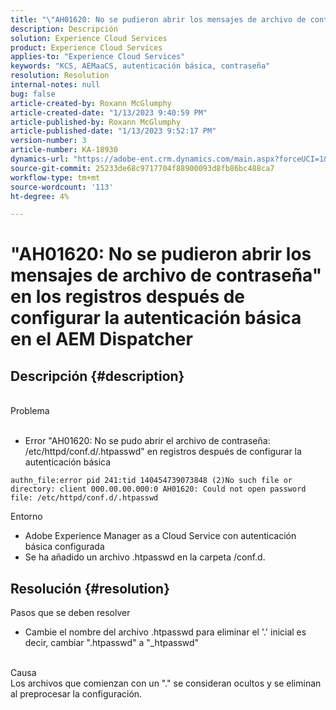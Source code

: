```yaml
---
title: "\"AH01620: No se pudieron abrir los mensajes de archivo de contraseña\" en los registros después de configurar la autenticación básica en el AEM dispatcher"
description: Descripción
solution: Experience Cloud Services
product: Experience Cloud Services
applies-to: "Experience Cloud Services"
keywords: "KCS, AEMaaCS, autenticación básica, contraseña"
resolution: Resolution
internal-notes: null
bug: false
article-created-by: Roxann McGlumphy
article-created-date: "1/13/2023 9:40:59 PM"
article-published-by: Roxann McGlumphy
article-published-date: "1/13/2023 9:52:17 PM"
version-number: 3
article-number: KA-18930
dynamics-url: "https://adobe-ent.crm.dynamics.com/main.aspx?forceUCI=1&pagetype=entityrecord&etn=knowledgearticle&id=bc055af6-8a93-ed11-aad1-6045bd006a22"
source-git-commit: 25233de68c9717704f88900093d8fb86bc488ca7
workflow-type: tm+mt
source-wordcount: '113'
ht-degree: 4%

---
```


# &quot;AH01620: No se pudieron abrir los mensajes de archivo de contraseña&quot; en los registros después de configurar la autenticación básica en el AEM Dispatcher

## Descripción {#description}

<br>Problema<br><br>
- Error &quot;AH01620: No se pudo abrir el archivo de contraseña: /etc/httpd/conf.d/.htpasswd&quot; en registros después de configurar la autenticación básica



```
authn_file:error pid 241:tid 140454739073848 (2)No such file or directory: client 000.00.00.000:0 AH01620: Could not open password file: /etc/httpd/conf.d/.htpasswd
```

Entorno
- Adobe Experience Manager as a Cloud Service con autenticación básica configurada
- Se ha añadido un archivo .htpasswd en la carpeta /conf.d.





## Resolución {#resolution}

Pasos que se deben resolver
- Cambie el nombre del archivo .htpasswd para eliminar el &#39;.&#39; inicial es decir, cambiar &quot;.htpasswd&quot; a &quot;_htpasswd&quot;

<br>Causa <br>
Los archivos que comienzan con un &quot;.&quot; se consideran ocultos y se eliminan al preprocesar la configuración.
